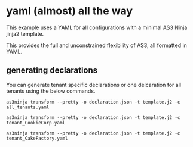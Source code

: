 # yaml (almost) all the way

This example uses a YAML for all configurations with a minimal AS3 Ninja jinja2 template.

This provides the full and unconstrained flexibility of AS3, all formatted in YAML.


## generating declarations

You can generate tenant specific declarations or one delcaration for all tenants using the below commands.

```shell
as3ninja transform --pretty -o declaration.json -t template.j2 -c all_tenants.yaml

as3ninja transform --pretty -o declaration.json -t template.j2 -c tenant_CookieCorp.yaml

as3ninja transform --pretty -o declaration.json -t template.j2 -c tenant_CakeFactory.yaml
```
